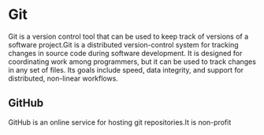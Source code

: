 <h1>Git</h1>

<p>Git is a version control tool that can be used to keep track of versions of a software project.Git is a distributed version-control system for tracking changes in source code during software development. It is designed for coordinating work among programmers, but it can be used to track changes in any set of files. Its goals include speed, data integrity, and support for distributed, non-linear workflows.</p>

<h2>GitHub</h2>

<p>GitHub is an online service for hosting git repositories.It is non-profit</p>